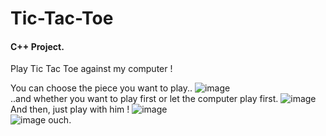 # Tic-Tac-Toe
#### C++ Project.

Play Tic Tac Toe against my computer !

You can choose the piece you want to play..
![image](https://user-images.githubusercontent.com/98766071/183352122-82d47327-c912-4fff-8802-2eb2910fd26e.png)
<br/>
..and whether you want to play first or let the computer play first.
![image](https://user-images.githubusercontent.com/98766071/183352166-48efa1a0-2422-49a6-a2e5-584ba403d968.png)
<br/>
And then, just play with him !
![image](https://user-images.githubusercontent.com/98766071/183352231-b7120855-6536-43df-8e44-b151c140248f.png)
<br/>
![image](https://user-images.githubusercontent.com/98766071/183352398-e39b94c5-c383-48ea-94c0-6f427c09646d.png)
ouch.
